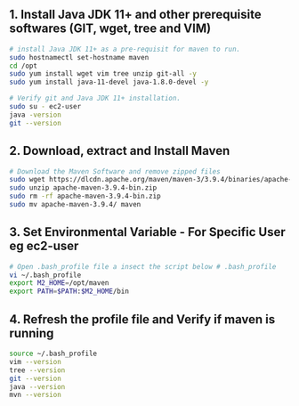 
## 1. Install Java JDK 11+ and other prerequisite softwares (GIT, wget, tree and VIM)

``` sh
# install Java JDK 11+ as a pre-requisit for maven to run.
sudo hostnamectl set-hostname maven
cd /opt
sudo yum install wget vim tree unzip git-all -y
sudo yum install java-11-devel java-1.8.0-devel -y

# Verify git and Java JDK 11+ installation.
sudo su - ec2-user
java -version
git --version
```

## 2. Download, extract and Install Maven
``` sh
# Download the Maven Software and remove zipped files
sudo wget https://dlcdn.apache.org/maven/maven-3/3.9.4/binaries/apache-maven-3.9.4-bin.zip
sudo unzip apache-maven-3.9.4-bin.zip
sudo rm -rf apache-maven-3.9.4-bin.zip
sudo mv apache-maven-3.9.4/ maven
```
## 3. Set Environmental Variable  - For Specific User eg ec2-user
``` sh
# Open .bash_profile file a insect the script below # .bash_profile 
vi ~/.bash_profile  
export M2_HOME=/opt/maven
export PATH=$PATH:$M2_HOME/bin
```
## 4. Refresh the profile file and Verify if maven is running
```sh
source ~/.bash_profile
vim --version 
tree --version
git --version
java --version
mvn --version
```
